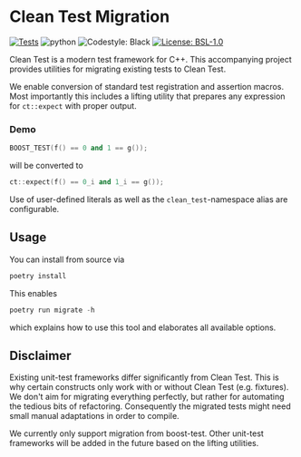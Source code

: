 [//]: # (Copyright m8mble 2022)
[//]: # (SPDX-License-Identifier: BSL-1.0)

# Clean Test Migration

[![Tests][badge-tests]][link-tests]
![python][badge-python]
![Codestyle: Black][badge-black]
[![License: BSL-1.0][badge-BSL]](LICENSE)

Clean Test is a modern test framework for C++.
This accompanying project provides utilities for migrating existing tests to Clean Test.

We enable conversion of standard test registration and assertion macros.
Most importantly this includes a lifting utility that prepares any expression for `ct::expect` with proper output.

### Demo

```cpp
BOOST_TEST(f() == 0 and 1 == g());
```
will be converted to
```cpp
ct::expect(f() == 0_i and 1_i == g());
```
Use of user-defined literals as well as the `clean_test`-namespace alias are configurable.

## Usage

You can install from source via
```py
poetry install
```

This enables
```py
poetry run migrate -h
```
which explains how to use this tool and elaborates all available options.


## Disclaimer

Existing unit-test frameworks differ significantly from Clean Test.
This is why certain constructs only work with or without Clean Test (e.g. fixtures).
We don't aim for migrating everything perfectly, but rather for automating the tedious bits of refactoring.
Consequently the migrated tests might need small manual adaptations in order to compile.

We currently only support migration from boost-test.
Other unit-test frameworks will be added in the future based on the lifting utilities.


[badge-black]: https://img.shields.io/badge/code%20style-black-000000.svg
[badge-BSL]: https://img.shields.io/badge/license-BSL--1.0-informational
[badge-tests]: https://github.com/clean-test/migration/actions/workflows/test.yml/badge.svg?branch=main
[badge-python]: https://img.shields.io/badge/python-3.9%20%7C%203.10-informational
[link-tests]: https://github.com/clean-test/clean-test/actions/workflows/test.yml
